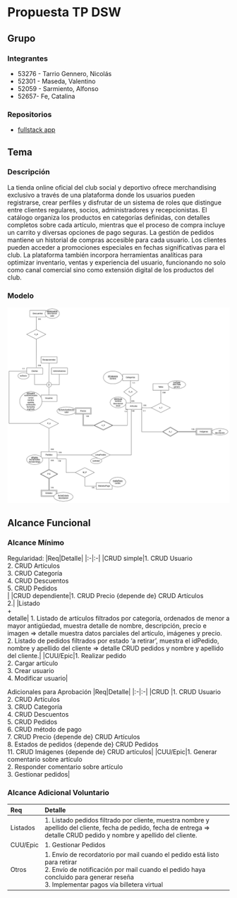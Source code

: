# Propuesta TP DSW

## Grupo
### Integrantes
* 53276 - Tarrio Gennero, Nicolás
* 52301 - Maseda, Valentino
* 52059 - Sarmiento, Alfonso
* 52657- Fe, Catalina

### Repositorios
* [fullstack app]()


## Tema
### Descripción
La tienda online oficial del club social y deportivo ofrece merchandising exclusivo a través de una plataforma donde los usuarios pueden registrarse, crear perfiles y disfrutar de un sistema de roles que distingue entre clientes regulares, socios, administradores y recepcionistas. El catálogo organiza los productos en categorías definidas, con detalles completos sobre cada artículo, mientras que el proceso de compra incluye un carrito y diversas opciones de pago seguras. La gestión de pedidos mantiene un historial de compras accesible para cada usuario. Los clientes pueden acceder a promociones especiales en fechas significativas para el club. La plataforma también incorpora herramientas analíticas para optimizar inventario, ventas y experiencia del usuario, funcionando no solo como canal comercial sino como extensión digital de los productos del club. 

### Modelo
![Modelo E-R](img/Proposal_DSW.drawio_final.png)


## Alcance Funcional 

### Alcance Mínimo


Regularidad:
|Req|Detalle|
|:-|:-|
|CRUD simple|1. CRUD Usuario<br>2. CRUD Artículos<br>3. CRUD Categoría<br>4. CRUD Descuentos<br>5. CRUD Pedidos<br>|
|CRUD dependiente|1. CRUD Precio {depende de} CRUD Artículos<br>2.|
|Listado<br>+<br>detalle| 1. Listado de artículos filtrados por categoría, ordenados de menor a mayor antigüedad, muestra detalle de nombre, descripción, precio e imagen => detalle muestra datos parciales del artículo, imágenes y precio.<br> 2. Listado de pedidos filtrados por estado ‘a retirar’, muestra el idPedido, nombre y apellido del cliente => detalle CRUD pedidos y nombre y apellido del cliente.|
|CUU/Epic|1. Realizar pedido<br>2. Cargar artículo<br>3. Crear usuario<br>4. Modificar usuario|


Adicionales para Aprobación
|Req|Detalle|
|:-|:-|
|CRUD |1. CRUD Usuario<br>2. CRUD Artículos<br>3. CRUD Categoría<br>4. CRUD Descuentos<br>5. CRUD Pedidos<br>6. CRUD método de pago<br>7. CRUD Precio {depende de} CRUD Artículos<br>8. Estados de pedidos {depende de} CRUD Pedidos<br>11. CRUD Imágenes {depende de} CRUD artículos|
|CUU/Epic|1. Generar comentario sobre artículo<br>2. Responder comentario sobre artículo<br>3. Gestionar pedidos|


### Alcance Adicional Voluntario

|Req|Detalle|
|:-|:-|
|Listados |1. Listado pedidos filtrado por cliente, muestra nombre y apellido del cliente, fecha de pedido, fecha de entrega => detalle CRUD pedido y nombre y apellido del cliente.|
|CUU/Epic|1. Gestionar Pedidos|
|Otros|1. Envío de recordatorio por mail cuando el pedido está listo para retirar<br>2. Envío de notificación por mail cuando el pedido haya concluido para generar reseña<br>3. Implementar pagos vía billetera virtual|
